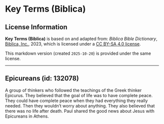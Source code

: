 # Key Terms (Biblica)

## License Information

**Key Terms (Biblica)** is based on and adapted from: _Biblica Bible Dictionary_, [Biblica, Inc.](https://www.biblica.com/), 2023, which is licensed under a [CC BY-SA 4.0 license](https://creativecommons.org/licenses/by-sa/4.0/legalcode.en).

This markdown version (created `2025-10-20`) is provided under the same license.



--------------------------------

## Epicureans (id: 132078)

A group of thinkers who followed the teachings of the Greek thinker Epicurus. They believed that the goal of life was to have complete peace. They could have complete peace when they had everything they really needed. Then they wouldn’t worry about anything. They also believed that there was no life after death. Paul shared the good news about Jesus with Epicureans in Athens.


